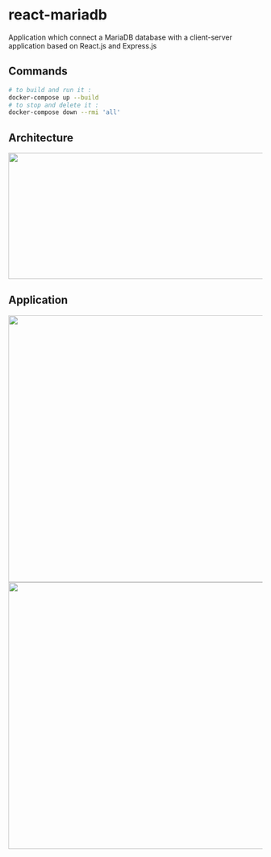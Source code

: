 # react-mariadb

Application which connect a MariaDB database with a client-server application based on React.js and Express.js

## Commands

```bash
# to build and run it :
docker-compose up --build
# to stop and delete it :
docker-compose down --rmi 'all'
```

## Architecture

<div align="center">
  <img src="https://github.com/maxgfr/react-mariadb/blob/master/screenshots/architecture.png" height="250" width="800"/>
</div>

## Application

<div align="center">
  <img src="https://github.com/maxgfr/react-mariadb/blob/master/screenshots/home.png" height="528,75" width="940"/>
  <img src="https://github.com/maxgfr/react-mariadb/blob/master/screenshots/add.png" height="528,75" width="940"/>
</div>
